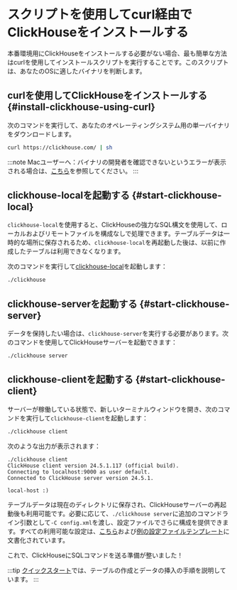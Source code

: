 # スクリプトを使用してcurl経由でClickHouseをインストールする

本番環境用にClickHouseをインストールする必要がない場合、最も簡単な方法はcurlを使用してインストールスクリプトを実行することです。このスクリプトは、あなたのOSに適したバイナリを判断します。

<VerticalStepper>

## curlを使用してClickHouseをインストールする {#install-clickhouse-using-curl}

次のコマンドを実行して、あなたのオペレーティングシステム用の単一バイナリをダウンロードします。

```bash
curl https://clickhouse.com/ | sh
```

:::note
Macユーザーへ：バイナリの開発者を確認できないというエラーが表示される場合は、[こちら](/knowledgebase/fix-developer-verification-error-in-macos)を参照してください。
:::

## clickhouse-localを起動する {#start-clickhouse-local}

`clickhouse-local`を使用すると、ClickHouseの強力なSQL構文を使用して、ローカルおよびリモートファイルを構成なしで処理できます。テーブルデータは一時的な場所に保存されるため、`clickhouse-local`を再起動した後は、以前に作成したテーブルは利用できなくなります。

次のコマンドを実行して[clickhouse-local](/operations/utilities/clickhouse-local)を起動します：

```bash
./clickhouse
```

## clickhouse-serverを起動する {#start-clickhouse-server}

データを保持したい場合は、`clickhouse-server`を実行する必要があります。次のコマンドを使用してClickHouseサーバーを起動できます：

```bash
./clickhouse server
```

## clickhouse-clientを起動する {#start-clickhouse-client}

サーバーが稼働している状態で、新しいターミナルウィンドウを開き、次のコマンドを実行して`clickhouse-client`を起動します：

```bash
./clickhouse client
```

次のような出力が表示されます：

```response
./clickhouse client
ClickHouse client version 24.5.1.117 (official build).
Connecting to localhost:9000 as user default.
Connected to ClickHouse server version 24.5.1.

local-host :)
```

テーブルデータは現在のディレクトリに保存され、ClickHouseサーバーの再起動後も利用可能です。必要に応じて、`./clickhouse server`に追加のコマンドライン引数として`-C config.xml`を渡し、設定ファイルでさらに構成を提供できます。すべての利用可能な設定は、[こちら](/operations/server-configuration-parameters/settings)および[例の設定ファイルテンプレート](https://github.com/ClickHouse/ClickHouse/blob/master/programs/server/config.xml)に文書化されています。

これで、ClickHouseにSQLコマンドを送る準備が整いました！

:::tip
[クイックスタート](/quick-start.mdx)では、テーブルの作成とデータの挿入の手順を説明しています。
:::

</VerticalStepper>
